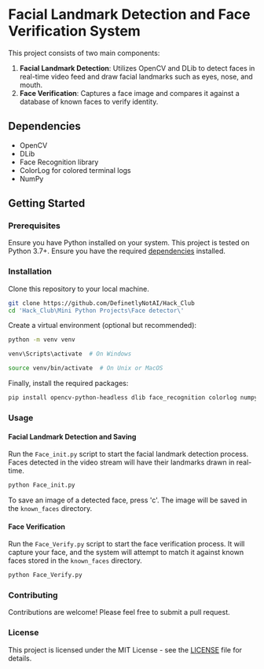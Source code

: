 # Facial Landmark Detection and Face Verification System

This project consists of two main components:

1. **Facial Landmark Detection**: Utilizes OpenCV and DLib to detect faces in real-time video feed and draw facial landmarks such as eyes, nose, and mouth.
2. **Face Verification**: Captures a face image and compares it against a database of known faces to verify identity.

## Dependencies

- OpenCV
- DLib
- Face Recognition library
- ColorLog for colored terminal logs
- NumPy

## Getting Started

### Prerequisites

Ensure you have Python installed on your system. This project is tested on Python 3.7+.
Ensure you have the required [dependencies](/requirements.txt) installed.

### Installation

Clone this repository to your local machine.

```bash
git clone https://github.com/DefinetlyNotAI/Hack_Club
cd 'Hack_Club\Mini Python Projects\Face detector\'
```

Create a virtual environment (optional but recommended):
```bash
python -m venv venv
```
```bash
venv\Scripts\activate  # On Windows
```
```bash
source venv/bin/activate  # On Unix or MacOS
```

Finally, install the required packages:
```bash
pip install opencv-python-headless dlib face_recognition colorlog numpy
```

### Usage

#### Facial Landmark Detection and Saving

Run the `Face_init.py` script to start the facial landmark detection process. 
Faces detected in the video stream will have their landmarks drawn in real-time.

```bash
python Face_init.py
```

To save an image of a detected face, press 'c'. The image will be saved in the `known_faces` directory.

#### Face Verification

Run the `Face_Verify.py` script to start the face verification process.
It will capture your face, and the system will attempt to match it 
against known faces stored in the `known_faces` directory.

```bash
python Face_Verify.py
```

### Contributing

Contributions are welcome! Please feel free to submit a pull request.

### License

This project is licensed under the MIT License - see the [LICENSE](/LICENSE) file for details.
